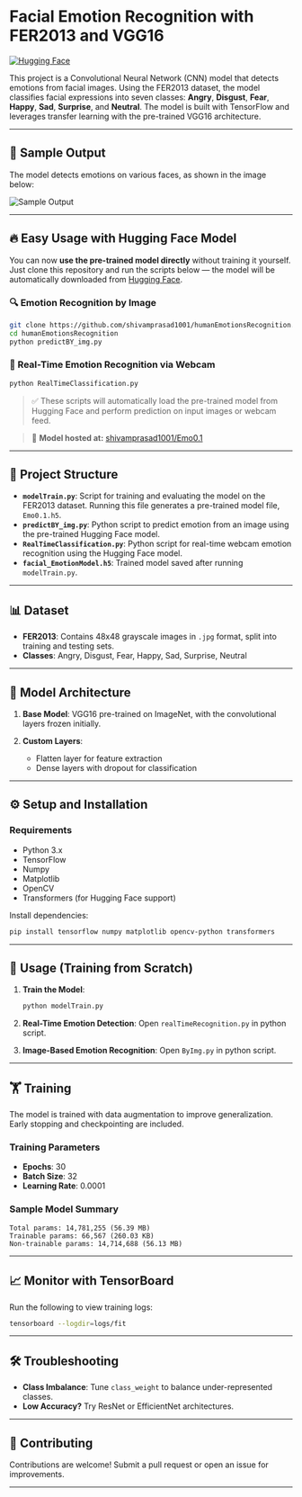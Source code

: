 # Facial Emotion Recognition with FER2013 and VGG16

[![Hugging Face](https://img.shields.io/badge/HuggingFace-Model-yellow?logo=huggingface\&logoColor=white)](https://huggingface.co/shivampr1001/Emo0.1)

This project is a Convolutional Neural Network (CNN) model that detects emotions from facial images. Using the FER2013 dataset, the model classifies facial expressions into seven classes: **Angry**, **Disgust**, **Fear**, **Happy**, **Sad**, **Surprise**, and **Neutral**. The model is built with TensorFlow and leverages transfer learning with the pre-trained VGG16 architecture.

---

## 📸 Sample Output

The model detects emotions on various faces, as shown in the image below:

![Sample Output](https://github.com/shivamprasad1001/humanEmotionsRecognition/blob/main/predictedImg.jpg)

---

## 🔥 Easy Usage with Hugging Face Model

You can now **use the pre-trained model directly** without training it yourself. Just clone this repository and run the scripts below — the model will be automatically downloaded from [Hugging Face](https://huggingface.co/shivampr1001/Emo0.1).

### 🔍 Emotion Recognition by Image

```bash
git clone https://github.com/shivamprasad1001/humanEmotionsRecognition.git
cd humanEmotionsRecognition
python predictBY_img.py
```

### 🎥 Real-Time Emotion Recognition via Webcam

```bash
python RealTimeClassification.py
```

> ✅ These scripts will automatically load the pre-trained model from Hugging Face and perform prediction on input images or webcam feed.

> 🔗 **Model hosted at:** [shivamprasad1001/Emo0.1](https://huggingface.co/shivampr1001/Emo0.1)

---

## 📁 Project Structure

* **`modelTrain.py`**: Script for training and evaluating the model on the FER2013 dataset. Running this file generates a pre-trained model file, `Emo0.1.h5`.
* **`predictBY_img.py`**: Python script to predict emotion from an image using the pre-trained Hugging Face model.
* **`RealTimeClassification.py`**: Python script for real-time webcam emotion recognition using the Hugging Face model.
* **`facial_EmotionModel.h5`**: Trained model saved after running `modelTrain.py`.

---

## 📊 Dataset

* **FER2013**: Contains 48x48 grayscale images in `.jpg` format, split into training and testing sets.
* **Classes**: Angry, Disgust, Fear, Happy, Sad, Surprise, Neutral

---

## 🧠 Model Architecture

1. **Base Model**: VGG16 pre-trained on ImageNet, with the convolutional layers frozen initially.
2. **Custom Layers**:

   * Flatten layer for feature extraction
   * Dense layers with dropout for classification

---

## ⚙️ Setup and Installation

### Requirements

* Python 3.x
* TensorFlow
* Numpy
* Matplotlib
* OpenCV
* Transformers (for Hugging Face support)

Install dependencies:

```bash
pip install tensorflow numpy matplotlib opencv-python transformers
```

---

## 📌 Usage (Training from Scratch)

1. **Train the Model**:

   ```bash
   python modelTrain.py
   ```

2. **Real-Time Emotion Detection**:
   Open `realTimeRecognition.py` in python script.

3. **Image-Based Emotion Recognition**:
   Open `ByImg.py` in python script.

---

## 🏋️ Training

The model is trained with data augmentation to improve generalization. Early stopping and checkpointing are included.

### Training Parameters

* **Epochs**: 30
* **Batch Size**: 32
* **Learning Rate**: 0.0001

### Sample Model Summary

```
Total params: 14,781,255 (56.39 MB)
Trainable params: 66,567 (260.03 KB)
Non-trainable params: 14,714,688 (56.13 MB)
```

---

## 📈 Monitor with TensorBoard

Run the following to view training logs:

```bash
tensorboard --logdir=logs/fit
```

---

## 🛠️ Troubleshooting

* **Class Imbalance**: Tune `class_weight` to balance under-represented classes.
* **Low Accuracy?** Try ResNet or EfficientNet architectures.

---

## 🤝 Contributing

Contributions are welcome! Submit a pull request or open an issue for improvements.

---

